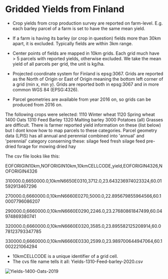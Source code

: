 # Gridded Yields from Finland

- Crop yields from crop production survey are reported on farm-level. E.g. each barley parcel of a farm is set to have the same mean yield.  

- If a farm is having its barley (or crop in question) fields more than 30km apart, it is excluded. Typically fields are within 3km range.

- Center points of fields are mapped in 10km grids. Each grid much have > 5 parcels with reported yields, otherwise excluded. We take the mean yield of all parcels per grid, the unit is kg/ha.

- Projected coordinate system for Finland is epsg:3067. Grids are reported as the North of Origin or East of Origin meaning the bottom left corner of a grid (min x, min y). Grids are reported both in epsg:3067 and in more common WGS 84 (EPSG:4326).

- Parcel geometries are available from year 2016 on, so grids can be produced from 2016 on.
 

The following crops were selected:
1110 Winter wheat
1120 Spring wheat
1400 Oats
1310 Feed Barley
1320 Malting barley
3000 Potatoes (all)
Grasses are difficult. There is farmer reported yield information on these (list below) but I dont know how to map parcels to these categories. Parcel geometry data (LPIS) has all annual and perennial combined into 'annual' and 'perennial' category conserning these:
silage feed fresh
silage feed pre-dried
forage for mowing
dried hay


The csv file looks like this:

EOFORIGIN10km,NOFORIGIN10km,10kmCELLCODE,yield,EOFORIGIN4326,NOFORIGIN4326

310000.0,6650000.0,10kmN6650E0310,3712.0,23.643236974023324,60.01592913467296

270000.0,6660000.0,10kmN6660E0270,5000.0,22.895679855964566,60.10007796086207

290000.0,6660000.0,10kmN6660E0290,2246.0,23.27680861847499,60.04974869380741

320000.0,6660000.0,10kmN6660E0320,3585.0,23.895582125208914,60.078123793347785

330000.0,6660000.0,10kmN6660E0330,2599.0,23.989700644947064,60.1002221064294

 

- 10kmCELLCODE is a unique identifier of a grid cell.
- The cvs file name tells it all: Yields-1310-Feed-barley-2020.csv

![Yields-1400-Oats-2019](https://github.com/myliheik/griddedYields/assets/9526912/3d82cef8-b381-458e-b47d-49d4fc34eab4)
